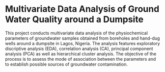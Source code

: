 # Multivariate Data Analysis of Ground Water Quality around a Dumpsite
     
This project conducts multivariate data analysis of the physiochemical parameters of groundwater samples obtained from boreholes and hand-dug wells around a dumpsite in Lagos, Nigeria. The analysis features exploratory discriptive analysis (EDA), correlation analysis (CA), principal component analysis (PCA) as well as hierarchical cluster analysis. The objective of the process is to assess the mode of association between the parameters and to establish possible sources of groundwater contamination. 
